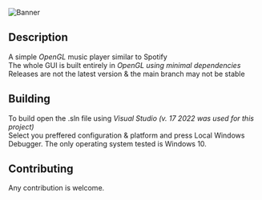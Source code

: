 ![Banner](https://github.com/Vasika-uso/spotify-GL/blob/main/.github/banner/Spotify-GL-bannerC.png)                        

## Description                                                                               
 A simple *OpenGL* music player similar to Spotify           
 The whole GUI is built entirely in *OpenGL using minimal dependencies*                                          
 Releases are not the latest version & the main branch may not be stable             
## Building 
 To build open the .sln file using *Visual Studio (v. 17 2022 was used for this project)*    
 Select you preffered configuration & platform and press Local Windows Debugger.
 The only operating system tested is Windows 10.
## Contributing
 Any contribution is welcome.
